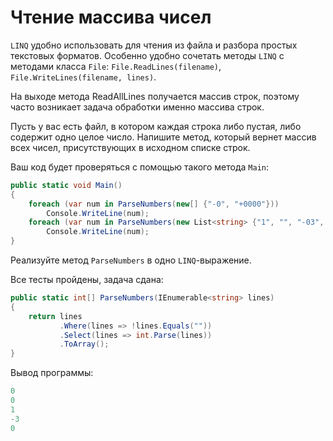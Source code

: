 # Чтение массива чисел

`LINQ` удобно использовать для чтения из файла и разбора простых текстовых форматов. Особенно удобно сочетать методы `LINQ` с методами класса `File`: `File.ReadLines(filename)`, `File.WriteLines(filename, lines)`.

На выходе метода ReadAllLines получается массив строк, поэтому часто возникает задача обработки именно массива строк.

Пусть у вас есть файл, в котором каждая строка либо пустая, либо содержит одно целое число. Напишите метод, который вернет массив всех чисел, присутствующих в исходном списке строк.

Ваш код будет проверяться с помощью такого метода `Main`:

```cs
public static void Main()
{
    foreach (var num in ParseNumbers(new[] {"-0", "+0000"}))
        Console.WriteLine(num);
    foreach (var num in ParseNumbers(new List<string> {"1", "", "-03", "0"}))
        Console.WriteLine(num);
}
```

Реализуйте метод `ParseNumbers` в одно `LINQ`-выражение.

Все тесты пройдены, задача сдана:
```cs
public static int[] ParseNumbers(IEnumerable<string> lines)
{
    return lines
           .Where(lines => !lines.Equals(""))
           .Select(lines => int.Parse(lines))
           .ToArray();
}
```

Вывод программы:
```cs
0
0
1
-3
0
```
